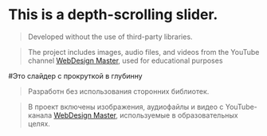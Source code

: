 # This is a depth-scrolling slider.
>Developed without the use of third-party libraries.

>The project includes images, audio files, and videos from the YouTube channel [WebDesign Master](https://www.youtube.com/watch?v=GLbI7BGdQ3o), used for educational purposes
>
#Это слайдер с  прокруткой в глубинну
>Разработн без использования сторонних библиотек.

>В проект включены изображения, аудиофайлы и видео с YouTube-канала [WebDesign Master](https://www.youtube.com/watch?v=GLbI7BGdQ3o), используемые в образовательных целях.
